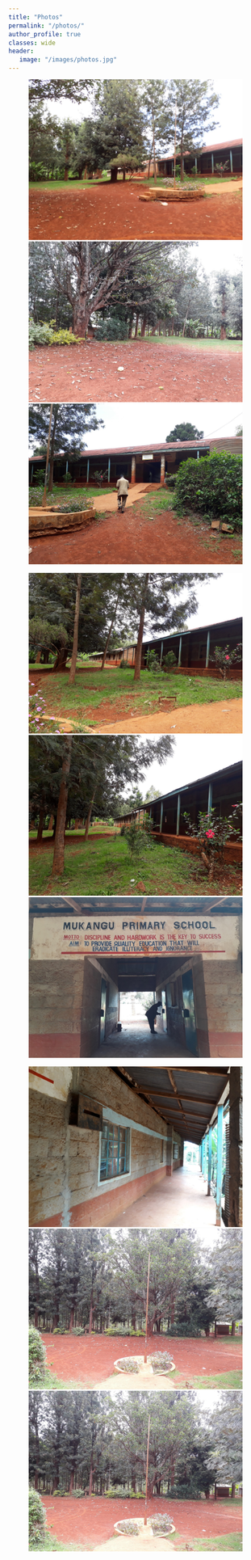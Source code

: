 ```yaml
---
title: "Photos"
permalink: "/photos/"
author_profile: true
classes: wide
header:
   image: "/images/photos.jpg"
---
```


<figure class="third">
    <a href="/images/photo01.jpg"><img src="/images/photo01.jpg"></a>
    <a href="/images/photo02.jpg"><img src="/images/photo02.jpg"></a>
    <a href="/images/photo03.jpg"><img src="/images/photo03.jpg"></a>
</figure>

<figure class="third">
    <a href="/images/photo04.jpg"><img src="/images/photo04.jpg"></a>
    <a href="/images/photo05.jpg"><img src="/images/photo05.jpg"></a>
    <a href="/images/photo06.jpg"><img src="/images/photo06.jpg"></a>
</figure>

<figure class="third">
    <a href="/images/photo07.jpg"><img src="/images/photo07.jpg"></a>
    <a href="/images/photo08.jpg"><img src="/images/photo08.jpg"></a>
    <a href="/images/photo09.jpg"><img src="/images/photo09.jpg"></a>
</figure>